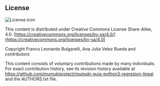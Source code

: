 ## License
![License icon](https://licensebuttons.net/l/by-sa/3.0/88x31.png)

This content is distributed under Creative Commons License Share-Alike, 4.0. [https://creativecommons.org/licenses/by-sa/4.0/](https://creativecommons.org/licenses/by-sa/4.0)

Copyright Franco Leonardo Bulgarelli, Ana Julia Velez Rueda and contributors

This content consists of voluntary contributions made by many
individuals. For exact contribution history, see its revision history
available at https://github.com/mumukiproject/mumuki-guia-python3-regresion-lineal and the AUTHORS.txt file.

